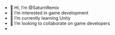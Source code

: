 - 👋 Hi, I’m @SaturnRemix
- 👀 I’m interested in game development
- 🌱 I’m currently learning Unity
- 💞️ I’m looking to collaborate on game developers
- 

<!---
SaturnRemix/SaturnRemix is a ✨ special ✨ repository because its `README.md` (this file) appears on your GitHub profile.
You can click the Preview link to take a look at your changes.
--->
